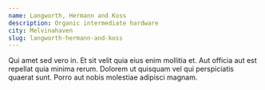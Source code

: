 ```yaml
---
name: Langworth, Hermann and Koss
description: Organic intermediate hardware
city: Melvinahaven
slug: langworth-hermann-and-koss
---
```

Qui amet sed vero in. Et sit velit quia eius enim mollitia et. Aut officia aut est repellat quia minima rerum. Dolorem ut quisquam vel qui perspiciatis quaerat sunt. Porro aut nobis molestiae adipisci magnam.
